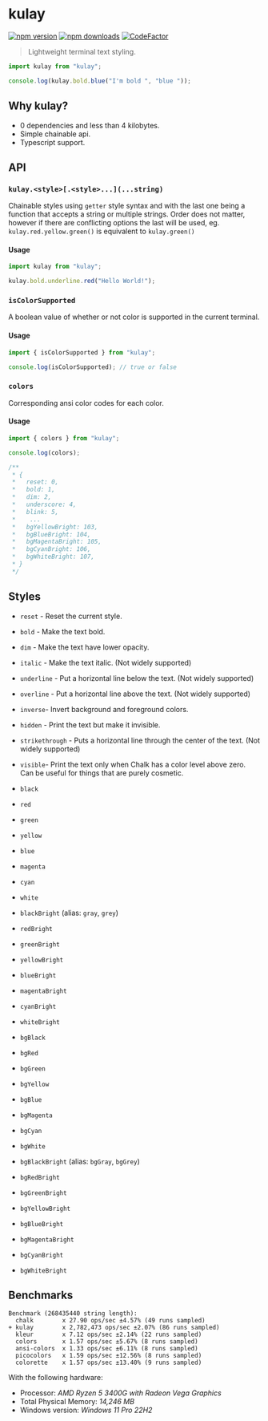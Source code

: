 # kulay

[![npm version](https://img.shields.io/npm/v/kulay)](https://www.npmjs.com/package/kulay)
[![npm downloads](https://img.shields.io/npm/dw/kulay.svg)](https://www.npmjs.com/package/kulay)
[![CodeFactor](https://www.codefactor.io/repository/github/flzyy/kulay/badge)](https://www.codefactor.io/repository/github/flzyy/kulay)

> Lightweight terminal text styling.

```ts
import kulay from "kulay";

console.log(kulay.bold.blue("I'm bold ", "blue "));
```

## Why kulay?

- 0 dependencies and less than 4 kilobytes.
- Simple chainable api.
- Typescript support.

## API

### `kulay.<style>[.<style>...](...string)`

Chainable styles using `getter` style syntax and with the last one being a function that accepts a string or multiple strings. Order does not matter, however if there are conflicting options the last will be used, eg. `kulay.red.yellow.green()` is equivalent to `kulay.green()`

#### Usage

```js
import kulay from "kulay";

kulay.bold.underline.red("Hello World!");
```

### `isColorSupported`

A boolean value of whether or not color is supported in the current terminal.

#### Usage

```js
import { isColorSupported } from "kulay";

console.log(isColorSupported); // true or false
```

### `colors`

Corresponding ansi color codes for each color.

#### Usage

```js
import { colors } from "kulay";

console.log(colors);

/**
 * {
 *   reset: 0,
 *   bold: 1,
 *   dim: 2,
 *   underscore: 4,
 *   blink: 5,
 *    ...
 *   bgYellowBright: 103,
 *   bgBlueBright: 104,
 *   bgMagentaBright: 105,
 *   bgCyanBright: 106,
 *   bgWhiteBright: 107,
 * }
 */
```

## Styles

- `reset` - Reset the current style.
- `bold` - Make the text bold.
- `dim` - Make the text have lower opacity.
- `italic` - Make the text italic. (Not widely supported)
- `underline` - Put a horizontal line below the text. (Not widely supported)
- `overline` - Put a horizontal line above the text. (Not widely supported)
- `inverse`- Invert background and foreground colors.
- `hidden` - Print the text but make it invisible.
- `strikethrough` - Puts a horizontal line through the center of the text. (Not widely supported)
- `visible`- Print the text only when Chalk has a color level above zero. Can be useful for things that are purely cosmetic.

- `black`
- `red`
- `green`
- `yellow`
- `blue`
- `magenta`
- `cyan`
- `white`
- `blackBright` (alias: `gray`, `grey`)
- `redBright`
- `greenBright`
- `yellowBright`
- `blueBright`
- `magentaBright`
- `cyanBright`
- `whiteBright`

- `bgBlack`
- `bgRed`
- `bgGreen`
- `bgYellow`
- `bgBlue`
- `bgMagenta`
- `bgCyan`
- `bgWhite`
- `bgBlackBright` (alias: `bgGray`, `bgGrey`)
- `bgRedBright`
- `bgGreenBright`
- `bgYellowBright`
- `bgBlueBright`
- `bgMagentaBright`
- `bgCyanBright`
- `bgWhiteBright`

## Benchmarks

```
Benchmark (268435440 string length):
  chalk        x 27.90 ops/sec ±4.57% (49 runs sampled)
+ kulay        x 2,782,473 ops/sec ±2.07% (86 runs sampled)
  kleur        x 7.12 ops/sec ±2.14% (22 runs sampled)
  colors       x 1.57 ops/sec ±5.67% (8 runs sampled)
  ansi-colors  x 1.33 ops/sec ±6.11% (8 runs sampled)
  picocolors   x 1.59 ops/sec ±12.56% (8 runs sampled)
  colorette    x 1.57 ops/sec ±13.40% (9 runs sampled)
```

With the following hardware:

- Processor: _AMD Ryzen 5 3400G with Radeon Vega Graphics_
- Total Physical Memory: _14,246 MB_
- Windows version: _Windows 11 Pro 22H2_
